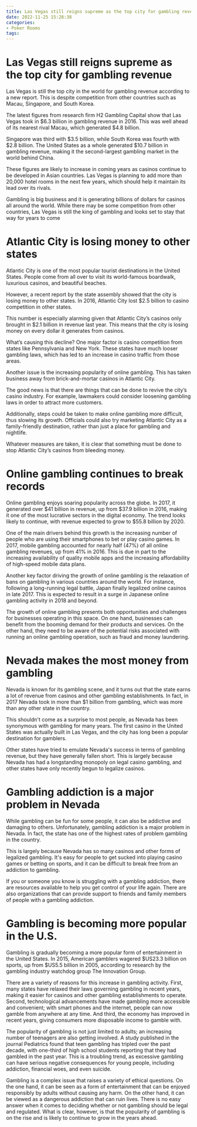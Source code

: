 ```yaml
---
title: Las Vegas still reigns supreme as the top city for gambling revenue
date: 2022-11-25 15:28:38
categories:
- Poker Rooms
tags:
---
```



#  Las Vegas still reigns supreme as the top city for gambling revenue

Las Vegas is still the top city in the world for gambling revenue according to a new report. This is despite competition from other countries such as Macau, Singapore, and South Korea.

The latest figures from research firm H2 Gambling Capital show that Las Vegas took in $6.3 billion in gambling revenue in 2016. This was well ahead of its nearest rival Macau, which generated $4.8 billion.

Singapore was third with $3.5 billion, while South Korea was fourth with $2.8 billion. The United States as a whole generated $10.7 billion in gambling revenue, making it the second-largest gambling market in the world behind China.

These figures are likely to increase in coming years as casinos continue to be developed in Asian countries. Las Vegas is planning to add more than 20,000 hotel rooms in the next few years, which should help it maintain its lead over its rivals.

Gambling is big business and it is generating billions of dollars for casinos all around the world. While there may be some competition from other countries, Las Vegas is still the king of gambling and looks set to stay that way for years to come

#  Atlantic City is losing money to other states

 Atlantic City is one of the most popular tourist destinations in the United States. People come from all over to visit its world-famous boardwalk, luxurious casinos, and beautiful beaches.

However, a recent report by the state assembly showed that the city is losing money to other states. In 2016, Atlantic City lost $2.5 billion to casino competition in other states.

This number is especially alarming given that Atlantic City’s casinos only brought in $2.1 billion in revenue last year. This means that the city is losing money on every dollar it generates from casinos.

What’s causing this decline? One major factor is casino competition from states like Pennsylvania and New York. These states have much looser gambling laws, which has led to an increase in casino traffic from those areas.

Another issue is the increasing popularity of online gambling. This has taken business away from brick-and-mortar casinos in Atlantic City.

The good news is that there are things that can be done to revive the city’s casino industry. For example, lawmakers could consider loosening gambling laws in order to attract more customers.

Additionally, steps could be taken to make online gambling more difficult, thus slowing its growth. Officials could also try marketing Atlantic City as a family-friendly destination, rather than just a place for gambling and nightlife.

Whatever measures are taken, it is clear that something must be done to stop Atlantic City’s casinos from bleeding money.

#  Online gambling continues to break records

Online gambling enjoys soaring popularity across the globe. In 2017, it generated over $41 billion in revenue, up from $37.9 billion in 2016, making it one of the most lucrative sectors in the digital economy. The trend looks likely to continue, with revenue expected to grow to $55.8 billion by 2020.

One of the main drivers behind this growth is the increasing number of people who are using their smartphones to bet or play casino games. In 2017, mobile gambling accounted for nearly half (47%) of all online gambling revenues, up from 41% in 2016. This is due in part to the increasing availability of quality mobile apps and the increasing affordability of high-speed mobile data plans.

Another key factor driving the growth of online gambling is the relaxation of bans on gambling in various countries around the world. For instance, following a long-running legal battle, Japan finally legalized online casinos in late 2017. This is expected to result in a surge in Japanese online gambling activity in 2018 and beyond.

The growth of online gambling presents both opportunities and challenges for businesses operating in this space. On one hand, businesses can benefit from the booming demand for their products and services. On the other hand, they need to be aware of the potential risks associated with running an online gambling operation, such as fraud and money laundering.

#  Nevada makes the most money from gambling

Nevada is known for its gambling scene, and it turns out that the state earns a lot of revenue from casinos and other gambling establishments. In fact, in 2017 Nevada took in more than $1 billion from gambling, which was more than any other state in the country.

This shouldn't come as a surprise to most people, as Nevada has been synonymous with gambling for many years. The first casino in the United States was actually built in Las Vegas, and the city has long been a popular destination for gamblers.

Other states have tried to emulate Nevada's success in terms of gambling revenue, but they have generally fallen short. This is largely because Nevada has had a longstanding monopoly on legal casino gambling, and other states have only recently begun to legalize casinos.

# Gambling addiction is a major problem in Nevada

While gambling can be fun for some people, it can also be addictive and damaging to others. Unfortunately, gambling addiction is a major problem in Nevada. In fact, the state has one of the highest rates of problem gambling in the country.

This is largely because Nevada has so many casinos and other forms of legalized gambling. It's easy for people to get sucked into playing casino games or betting on sports, and it can be difficult to break free from an addiction to gambling.

If you or someone you know is struggling with a gambling addiction, there are resources available to help you get control of your life again. There are also organizations that can provide support to friends and family members of people with a gambling addiction.

#  Gambling is becoming more popular in the U.S.

Gambling is gradually becoming a more popular form of entertainment in the United States. In 2015, American gamblers wagered $US23.3 billion on sports, up from $US5.5 billion in 2005, according to research by the gambling industry watchdog group The Innovation Group.

There are a variety of reasons for this increase in gambling activity. First, many states have relaxed their laws governing gambling in recent years, making it easier for casinos and other gambling establishments to operate. Second, technological advancements have made gambling more accessible and convenient; with smart phones and the internet, people can now gamble from anywhere at any time. And third, the economy has improved in recent years, giving consumers more disposable income to gamble with.

The popularity of gambling is not just limited to adults; an increasing number of teenagers are also getting involved. A study published in the journal Pediatrics found that teen gambling has tripled over the past decade, with one-third of high school students reporting that they had gambled in the past year. This is a troubling trend, as excessive gambling can have serious negative consequences for young people, including addiction, financial woes, and even suicide.

Gambling is a complex issue that raises a variety of ethical questions. On the one hand, it can be seen as a form of entertainment that can be enjoyed responsibly by adults without causing any harm. On the other hand, it can be viewed as a dangerous addiction that can ruin lives. There is no easy answer when it comes to deciding whether or not gambling should be legal and regulated. What is clear, however, is that the popularity of gambling is on the rise and is likely to continue to grow in the years ahead.